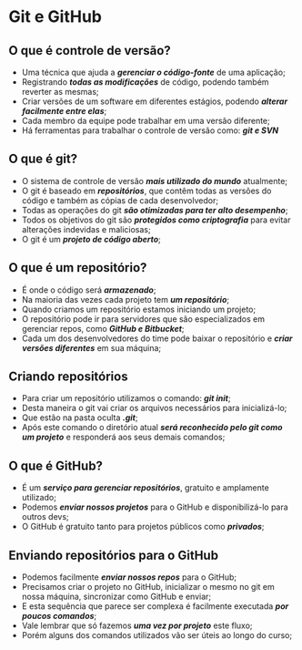 # Git e GitHub

## O que é controle de versão?

- Uma técnica que ajuda a **_gerenciar o código-fonte_** de uma aplicação;
- Registrando **_todas as modificações_** de código, podendo também reverter as mesmas;
- Criar versões de um software em diferentes estágios, podendo **_alterar facilmente entre elas_**;
- Cada membro da equipe pode trabalhar em uma versão diferente;
- Há ferramentas para trabalhar o controle de versão como: **_git e SVN_**

## O que é git?

- O sistema de controle de versão **_mais utilizado do mundo_** atualmente;
- O git é baseado em **_repositórios_**, que contêm todas as versões do código e também as cópias de cada desenvolvedor;
- Todas as operações do git **_são otimizadas para ter alto desempenho_**;
- Todos os objetivos do git são **_protegidos como criptografia_** para evitar alterações indevidas e maliciosas;
- O git é um **_projeto de código aberto_**;

## O que é um repositório?

- É onde o código será **_armazenado_**;
- Na maioria das vezes cada projeto tem **_um repositório_**;
- Quando criamos um repositório estamos iniciando um projeto;
- O repositório pode ir para servidores que são especializados em gerenciar repos, como **_GitHub e Bitbucket_**;
- Cada um dos desenvolvedores do time pode baixar o repositório e **_criar versões diferentes_** em sua máquina;

## Criando repositórios

- Para criar um repositório utilizamos o comando: **_git init_**;
- Desta maneira o git vai criar os arquivos necessários para inicializá-lo;
- Que estão na pasta oculta **_.git_**;
- Após este comando o diretório atual **_será reconhecido pelo git como um projeto_** e responderá aos seus demais comandos;

## O que é GitHub?

- É um **_serviço para gerenciar repositórios_**, gratuito e amplamente utilizado;
- Podemos **_enviar nossos projetos_** para o GitHub e disponibilizá-lo para outros devs;
- O GitHub é gratuito tanto para projetos públicos como **_privados_**;

## Enviando repositórios para o GitHub

- Podemos facilmente **_enviar nossos repos_** para o GitHub;
- Precisamos criar o projeto no GitHub, inicializar o mesmo no git em nossa máquina, sincronizar como GitHub e enviar;
- E esta sequência que parece ser complexa é facilmente executada **_por poucos comandos_**;
- Vale lembrar que só fazemos **_uma vez por projeto_** este fluxo;
- Porém alguns dos comandos utilizados vão ser úteis ao longo do curso;
